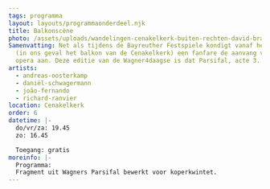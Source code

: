 ```yaml
---
tags: programma
layout: layouts/programmaonderdeel.njk
title: Balkonscène
photo: /assets/uploads/wandelingen-cenakelkerk-buiten-rechten-david-brand-met-naam.jpg
Samenvatting: Net als tijdens de Bayreuther Festspiele kondigt vanaf het balkon
  (in ons geval het balkon van de Cenakelkerk) een fanfare de aanvang van de
  opera aan. Deze editie van de Wagner4daagse is dat Parsifal, acte 3.
artists:
  - andreas-oosterkamp
  - daniël-schwagermann
  - joão-fernando
  - richard-ranvier
location: Cenakelkerk
order: 6
datetime: |-
  do/vr/za: 19.45
  zo: 16.45

  Toegang: gratis
moreinfo: |-
  Programma:
  Fragment uit Wagners Parsifal bewerkt voor koperkwintet.
---
```

